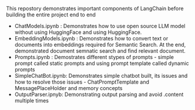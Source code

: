 This repostory demonstrates important components of LangChain before building the entire project end to end
- ChatModels.ipynb : Demonstrates how to use open source LLM model without using HuggingFace and using HuggingFace.
- EmbeddingModels.ipynb : Demonstrates how to convert text or documents into embeddings required for Semantic Search. At the end, demonstrated document semnatic search and find relevant document.
- Prompts.ipynb : Demostrates different stypes of prompts - simple prompt called static prompts and using prompt template called dynamic prompts
- SimpleChatBot.ipynb: Demonstrates simple chatbot built, its issues and how to resolve those issues - ChatPromptTemplate and MessagePlaceHolder and memory concepts
- OutputParser.ipnyb: Demonstrating output parsing and avoid .content multiple times
